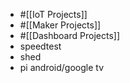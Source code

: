 - #[[IoT Projects]]
- #[[Maker Projects]]
- #[[Dashboard Projects]]
- speedtest
- shed
- pi android/google tv